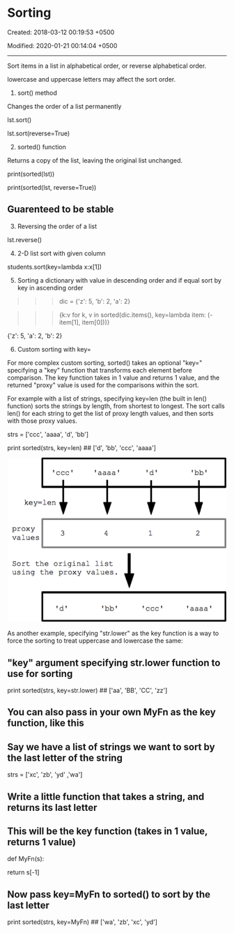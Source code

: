 # Sorting

Created: 2018-03-12 00:19:53 +0500

Modified: 2020-01-21 00:14:04 +0500

---

Sort items in a list in alphabetical order, or reverse alphabetical order.

lowercase and uppercase letters may affect the sort order.

1. sort() method

Changes the order of a list permanently

lst.sort()

lst.sort(reverse=True)

2. sorted() function

Returns a copy of the list, leaving the original list unchanged.

print(sorted(lst))

print(sorted(lst, reverse=True))

## Guarenteed to be stable

3. Reversing the order of a list

lst.reverse()

4. 2-D list sort with given column

students.sort(key=lambda x:x[1])

5. Sorting a dictionary with value in descending order and if equal sort by key in ascending order

>>> dic = {'z': 5, 'b': 2, 'a': 2}

>>> {k:v for k, v in sorted(dic.items(), key=lambda item: (-item[1], item[0]))}

{'z': 5, 'a': 2, 'b': 2}

6. Custom sorting with key=

For more complex custom sorting, sorted() takes an optional "key=" specifying a "key" function that transforms each element before comparison. The key function takes in 1 value and returns 1 value, and the returned "proxy" value is used for the comparisons within the sort.

For example with a list of strings, specifying key=len (the built in len() function) sorts the strings by length, from shortest to longest. The sort calls len() for each string to get the list of proxy length values, and then sorts with those proxy values.

strs = ['ccc', 'aaaa', 'd', 'bb']

print sorted(strs, key=len) ## ['d', 'bb', 'ccc', 'aaaa']

![image](media/Sorting-image1.png)

As another example, specifying "str.lower" as the key function is a way to force the sorting to treat uppercase and lowercase the same:

## "key" argument specifying str.lower function to use for sorting

print sorted(strs, key=str.lower) ## ['aa', 'BB', 'CC', 'zz']

## You can also pass in your own MyFn as the key function, like this

## Say we have a list of strings we want to sort by the last letter of the string

strs = ['xc', 'zb', 'yd' ,'wa']

## Write a little function that takes a string, and returns its last letter

## This will be the key function (takes in 1 value, returns 1 value)

def MyFn(s):

return s[-1]

## Now pass key=MyFn to sorted() to sort by the last letter

print sorted(strs, key=MyFn) ## ['wa', 'zb', 'xc', 'yd']
